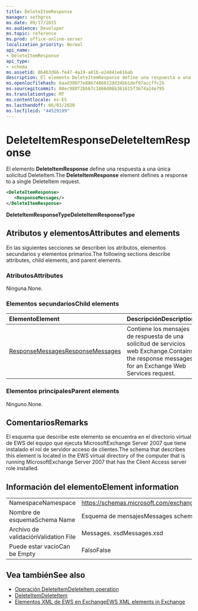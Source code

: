 ```yaml
---
title: DeleteItemResponse
manager: sethgros
ms.date: 09/17/2015
ms.audience: Developer
ms.topic: reference
ms.prod: office-online-server
localization_priority: Normal
api_name:
- DeleteItemResponse
api_type:
- schema
ms.assetid: 86463d66-fe47-4a19-a81b-e24841e816ab
description: El elemento DeleteItemResponse define una respuesta a una única solicitud DeleteItem.
ms.openlocfilehash: 6aad30077e8867486012dd34bb1def97accffc2b
ms.sourcegitcommit: 88ec988f2bb67c1866d06b361615f3674a24e795
ms.translationtype: MT
ms.contentlocale: es-ES
ms.lasthandoff: 06/03/2020
ms.locfileid: "44529199"
---
```

# <a name="deleteitemresponse"></a><span data-ttu-id="3826a-103">DeleteItemResponse</span><span class="sxs-lookup"><span data-stu-id="3826a-103">DeleteItemResponse</span></span>

<span data-ttu-id="3826a-104">El elemento **DeleteItemResponse** define una respuesta a una única solicitud DeleteItem.</span><span class="sxs-lookup"><span data-stu-id="3826a-104">The **DeleteItemResponse** element defines a response to a single DeleteItem request.</span></span> 
  
```xml
<DeleteItemResponse>
   <ResponseMessages/>
</DeleteItemResponse>
```

 <span data-ttu-id="3826a-105">**DeleteItemResponseType**</span><span class="sxs-lookup"><span data-stu-id="3826a-105">**DeleteItemResponseType**</span></span>
## <a name="attributes-and-elements"></a><span data-ttu-id="3826a-106">Atributos y elementos</span><span class="sxs-lookup"><span data-stu-id="3826a-106">Attributes and elements</span></span>

<span data-ttu-id="3826a-107">En las siguientes secciones se describen los atributos, elementos secundarios y elementos primarios.</span><span class="sxs-lookup"><span data-stu-id="3826a-107">The following sections describe attributes, child elements, and parent elements.</span></span>
  
### <a name="attributes"></a><span data-ttu-id="3826a-108">Atributos</span><span class="sxs-lookup"><span data-stu-id="3826a-108">Attributes</span></span>

<span data-ttu-id="3826a-109">Ninguna.</span><span class="sxs-lookup"><span data-stu-id="3826a-109">None.</span></span>
  
### <a name="child-elements"></a><span data-ttu-id="3826a-110">Elementos secundarios</span><span class="sxs-lookup"><span data-stu-id="3826a-110">Child elements</span></span>

|<span data-ttu-id="3826a-111">**Elemento**</span><span class="sxs-lookup"><span data-stu-id="3826a-111">**Element**</span></span>|<span data-ttu-id="3826a-112">**Descripción**</span><span class="sxs-lookup"><span data-stu-id="3826a-112">**Description**</span></span>|
|:-----|:-----|
|[<span data-ttu-id="3826a-113">ResponseMessages</span><span class="sxs-lookup"><span data-stu-id="3826a-113">ResponseMessages</span></span>](responsemessages.md) <br/> |<span data-ttu-id="3826a-114">Contiene los mensajes de respuesta de una solicitud de servicios web Exchange.</span><span class="sxs-lookup"><span data-stu-id="3826a-114">Contains the response messages for an Exchange Web Services request.</span></span>  <br/> |
   
### <a name="parent-elements"></a><span data-ttu-id="3826a-115">Elementos principales</span><span class="sxs-lookup"><span data-stu-id="3826a-115">Parent elements</span></span>

<span data-ttu-id="3826a-116">Ninguno.</span><span class="sxs-lookup"><span data-stu-id="3826a-116">None.</span></span>
  
## <a name="remarks"></a><span data-ttu-id="3826a-117">Comentarios</span><span class="sxs-lookup"><span data-stu-id="3826a-117">Remarks</span></span>

<span data-ttu-id="3826a-118">El esquema que describe este elemento se encuentra en el directorio virtual de EWS del equipo que ejecuta MicrosoftExchange Server 2007 que tiene instalado el rol de servidor acceso de clientes.</span><span class="sxs-lookup"><span data-stu-id="3826a-118">The schema that describes this element is located in the EWS virtual directory of the computer that is running MicrosoftExchange Server 2007 that has the Client Access server role installed.</span></span>
  
## <a name="element-information"></a><span data-ttu-id="3826a-119">Información del elemento</span><span class="sxs-lookup"><span data-stu-id="3826a-119">Element information</span></span>

|||
|:-----|:-----|
|<span data-ttu-id="3826a-120">Namespace</span><span class="sxs-lookup"><span data-stu-id="3826a-120">Namespace</span></span>  <br/> |https://schemas.microsoft.com/exchange/services/2006/messages  <br/> |
|<span data-ttu-id="3826a-121">Nombre de esquema</span><span class="sxs-lookup"><span data-stu-id="3826a-121">Schema Name</span></span>  <br/> |<span data-ttu-id="3826a-122">Esquema de mensajes</span><span class="sxs-lookup"><span data-stu-id="3826a-122">Messages schema</span></span>  <br/> |
|<span data-ttu-id="3826a-123">Archivo de validación</span><span class="sxs-lookup"><span data-stu-id="3826a-123">Validation File</span></span>  <br/> |<span data-ttu-id="3826a-124">Messages. xsd</span><span class="sxs-lookup"><span data-stu-id="3826a-124">Messages.xsd</span></span>  <br/> |
|<span data-ttu-id="3826a-125">Puede estar vacío</span><span class="sxs-lookup"><span data-stu-id="3826a-125">Can be Empty</span></span>  <br/> |<span data-ttu-id="3826a-126">Falso</span><span class="sxs-lookup"><span data-stu-id="3826a-126">False</span></span>  <br/> |
   
## <a name="see-also"></a><span data-ttu-id="3826a-127">Vea también</span><span class="sxs-lookup"><span data-stu-id="3826a-127">See also</span></span>

- [<span data-ttu-id="3826a-128">Operación DeleteItem</span><span class="sxs-lookup"><span data-stu-id="3826a-128">DeleteItem operation</span></span>](deleteitem-operation.md)  
- [<span data-ttu-id="3826a-129">DeleteItem</span><span class="sxs-lookup"><span data-stu-id="3826a-129">DeleteItem</span></span>](deleteitem.md)
- [<span data-ttu-id="3826a-130">Elementos XML de EWS en Exchange</span><span class="sxs-lookup"><span data-stu-id="3826a-130">EWS XML elements in Exchange</span></span>](ews-xml-elements-in-exchange.md)


